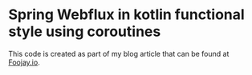 # Spring Webflux in kotlin functional style using coroutines
This code is created as part of my blog article that can be found at [Foojay.io](https://foojay.io/today/build-and-test-non-blocking-web-applications-with-spring-webflux-kotlin-and-coroutines/).
